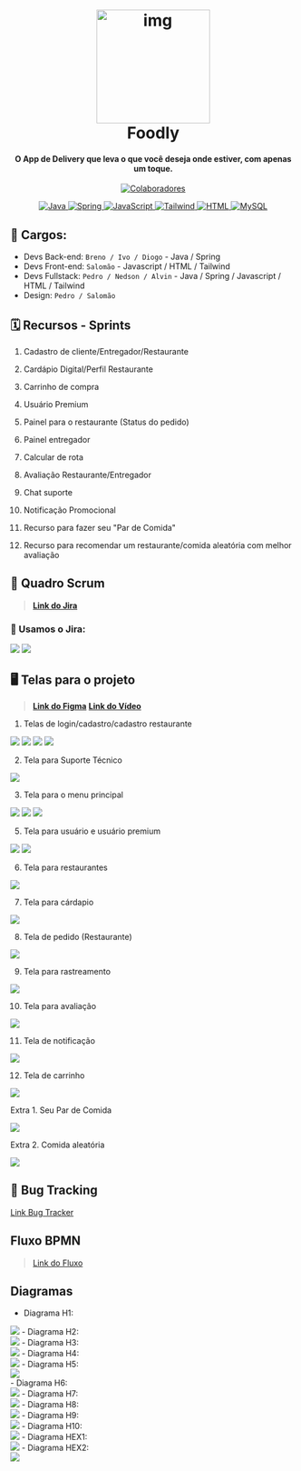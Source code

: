 <h1 align="center">
  <a href="#"><img src="assets do README/Segunda Logo do Projeto.png" alt="img" width="200"></a>
  <br>
  Foodly
  <br>
</h1>

<h4 align="center">O App de Delivery que leva o que você deseja onde estiver, com apenas um toque.</h4>

<p align="center">
  <a href="#-colaboradores-">
    <img src="https://img.shields.io/badge/👫_7_-Colaboradores-green" alt="Colaboradores">
    </a>
  </p>

<p align="center">
  <a href="#-shields-">
    <img src="https://img.shields.io/badge/Java-%23ED8B00?style=for-the-badge&logo=java" alt="Java"> 
    <img src="https://img.shields.io/badge/spring-%236DB33F.svg?style=for-the-badge&logo=spring&logoColor=white" alt="Spring"> 
    <img src="https://img.shields.io/badge/javascript-%23323330.svg?style=for-the-badge&logo=javascript&logoColor=%23F7DF1E" alt="JavaScript"> 
    <img src="https://img.shields.io/badge/tailwindcss-%2338B2AC.svg?style=for-the-badge&logo=tailwind-css&logoColor=white" alt="Tailwind">
    <img src="https://img.shields.io/badge/html5-%23E34F26.svg?style=for-the-badge&logo=html5&logoColor=white" alt="HTML">
    <img src="https://img.shields.io/badge/mysql-4479A1.svg?style=for-the-badge&logo=mysql&logoColor=white" alt="MySQL">
  </a>
  </p>
  

<!--
![screenshot](#)
-->


## 💼 Cargos:
- Devs Back-end: `Breno / Ivo / Diogo` - Java / Spring  
- Devs Front-end: `Salomão` - Javascript / HTML / Tailwind  
- Devs Fullstack: `Pedro / Nedson / Alvin` - Java / Spring / Javascript / HTML / Tailwind  
- Design: `Pedro / Salomão`


## 🗓️ Recursos - Sprints

1. Cadastro de cliente/Entregador/Restaurante  

2. Cardápio Digital/Perfil Restaurante 

3. Carrinho de compra  

4. Usuário Premium 

5. Painel para o restaurante (Status do pedido)  

6. Painel entregador 

7. Calcular de rota  

8. Avaliação Restaurante/Entregador 

9. Chat suporte  

10. Notificação Promocional 

11. Recurso para fazer seu "Par de Comida"

12. Recurso para recomendar um restaurante/comida aleatória com melhor avaliação

## 🎯 Quadro Scrum

> [**Link do Jira**](https://projeto-unicap-sistema-delivery.atlassian.net/jira/software/projects/SCRUM/boards/1)

### 📌 Usamos o Jira:

<img src="assets do README/board.png">
<img src="assets do README/backlog.png">

## 🖥️ Telas para o projeto

> [**Link do Figma**](https://www.figma.com/files/team/1550588552907812239/project/454881178/Projeto-de-equipe?fuid=1550588548872029139)
> [**Link do Vídeo**](https://drive.google.com/file/d/1DPRSJO9x1ZPqJQnVmqhCyk8qL_WOP9eo/view?usp=sharing)

1. Telas de login/cadastro/cadastro restaurante

<img src="assets do README/usercadastro.png">
<img src="assets do README/userlogin.png">
<img src="assets do README/restaurantecadastro.png">
<img src="assets do README/restaurantelogin.png">

2. Tela para Suporte Técnico

<img src="assets do README/telasuporte.png">

3. Tela para o menu principal

<img src="assets do README/telaprincipal.png">
<img src="assets do README/telafollowpedido+match+random.png"> 
<img src="assets do README/telasobre.png">

5. Tela para usuário e usuário premium

<img src="assets do README/telauser.png">
<img src="assets do README/telauserpremium.png">

6. Tela para restaurantes

<img src="assets do README/telarestaurantes.png">

7. Tela para cárdapio

<img src="assets do README/telacardapio.png">

8. Tela de pedido (Restaurante)

<img src="assets do README/telapainelrestaurante.png">

9. Tela para rastreamento

<img src="assets do README/telarastreio.png">

10. Tela para avaliação

<img src="assets do README/telaavaliacao.png">

11. Tela de notificação

<img src="assets do README/telanotifi.png">

12. Tela de carrinho

<img src="assets do README/telacarrinho.png">

Extra 1. Seu Par de Comida

<img src="assets do README/telamatch.png">

Extra 2. Comida aleatória

<img src="assets do README/telarandom.png">

## 🐞 Bug Tracking

[Link Bug Tracker](https://github.com/pedrosdutra/softwaredelivery/issues)
<!--
<img src="assets do README/Bug Tracker 7.png">
<img src="assets do README/Bug Tracker 6.png">
<img src="assets do README/Bug Tracker 5.png">
<img src="assets do README/Bug Tracker 4.png">
<img src="assets do README/Bug Tracker 3.png">
<img src="assets do README/Bug Tracker 2.png">
<img src="assets do README/Bug Tracker 1.png">
-->

## Fluxo BPMN

> [Link do Fluxo](https://fluxo-bpmn.netlify.app/)

## Diagramas 

- Diagrama H1: <br>
<img src="assets do README/diagrama_1.jpeg">
- Diagrama H2: <br>
<img src="assets do README/diagrama_2.jpeg">
- Diagrama H3: <br>
<img src="assets do README/diagrama_3.jpeg">
- Diagrama H4: <br>
<img src="assets do README/diagrama_4.jpeg">
- Diagrama H5: <br>
<img src="assets do README/diagrama_5.jpeg"> <br>
- Diagrama H6: <br>
<img src="assets do README/diagrama_6.jpeg">
- Diagrama H7: <br>
<img src="assets do README/diagrama_7.jpeg">
- Diagrama H8: <br>
<img src="assets do README/diagrama_8.jpeg">
- Diagrama H9: <br>
<img src="assets do README/diagrama_9.jpeg">
- Diagrama H10: <br>
<img src="assets do README/diagrama_10.jpeg">
- Diagrama HEX1: <br>
<img src="assets do README/diagrama_11.jpeg">
- Diagrama HEX2: <br>
<img src="assets do README/diagrama_12.jpeg">









<!-- DEPOIS INCLUIR: --
## Como usar?

To clone and run this application, you'll need [Git](https://git-scm.com) and [Node.js](https://nodejs.org/en/download/) (which comes with [npm](http://npmjs.com)) installed on your computer. From your command line:

```bash
# Clone this repository
$ git clone https://github.com/amitmerchant1990/electron-markdownify

# Go into the repository
$ cd electron-markdownify

# Install dependencies
$ npm install

# Run the app
$ npm start
```

> **Note**
> If you're using Linux Bash for Windows, [see this guide](https://www.howtogeek.com/261575/how-to-run-graphical-linux-desktop-applications-from-windows-10s-bash-shell/) or use `node` from the command prompt.


## Download

You can [download](https://github.com/amitmerchant1990/electron-markdownify/releases/tag/v1.2.0) the latest installable version of Markdownify for Windows, macOS and Linux.

## Emailware

Markdownify is an [emailware](https://en.wiktionary.org/wiki/emailware). Meaning, if you liked using this app or it has helped you in any way, I'd like you send me an email at <bullredeyes@gmail.com> about anything you'd want to say about this software. I'd really appreciate it!

## Creditos

This software uses the following open source packages:

- [Electron](http://electron.atom.io/)
- [Node.js](https://nodejs.org/)
- [Marked - a markdown parser](https://github.com/chjj/marked)
- [showdown](http://showdownjs.github.io/showdown/)
- [CodeMirror](http://codemirror.net/)
- Emojis are taken from [here](https://github.com/arvida/emoji-cheat-sheet.com)
- [highlight.js](https://highlightjs.org/)

## Related

[Try Web version of Markdownify](https://notepad.js.org/markdown-editor/)

## Support

If you like this project and think it has helped in any way, consider buying me a coffee!

<a href="https://buymeacoffee.com/amitmerchant" target="_blank"><img src="app/img/bmc-button.png" alt="Buy Me A Coffee" style="height: 41px !important;width: 174px !important;box-shadow: 0px 3px 2px 0px rgba(190, 190, 190, 0.5) !important;-webkit-box-shadow: 0px 3px 2px 0px rgba(190, 190, 190, 0.5) !important;" ></a>

## You may also like...

- [Pomolectron](https://github.com/amitmerchant1990/pomolectron) - A pomodoro app
- [Correo](https://github.com/amitmerchant1990/correo) - A menubar/taskbar Gmail App for Windows and macOS

## Licença

MIT

---

> [amitmerchant.com](https://www.amitmerchant.com) &nbsp;&middot;&nbsp;
> GitHub [@amitmerchant1990](https://github.com/amitmerchant1990) &nbsp;&middot;&nbsp;
> Twitter [@amit_merchant](https://twitter.com/amit_merchant)
-->

